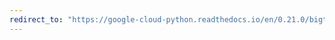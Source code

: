 ```yaml
---
redirect_to: "https://google-cloud-python.readthedocs.io/en/0.21.0/bigtable-client-intro.html"
---
```

